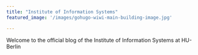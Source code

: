 ```yaml
---
title: "Institute of Information Systems"
featured_image: '/images/gohugo-wiwi-main-building-image.jpg'

---
```

Welcome to the official blog of the Institute of Information Systems at HU-Berlin
